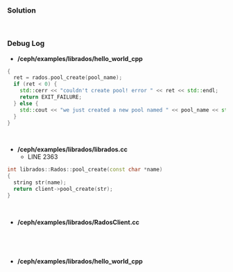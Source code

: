### Solution

<br>

### Debug Log

- **/ceph/examples/librados/hello_world_cpp**
```cpp
{
  ret = rados.pool_create(pool_name);
  if (ret < 0) {
    std::cerr << "couldn't create pool! error " << ret << std::endl;
    return EXIT_FAILURE;
  } else {
    std::cout << "we just created a new pool named " << pool_name << std::endl;
  }
}
```

<br>

- **/ceph/examples/librados/librados.cc**
    - LINE 2363
```cpp
int librados::Rados::pool_create(const char *name)
{
  string str(name);
  return client->pool_create(str);
}

```

<br>

- **/ceph/examples/librados/RadosClient.cc**
```cpp



```



<br>

- **/ceph/examples/librados/hello_world_cpp**
```cpp

```
